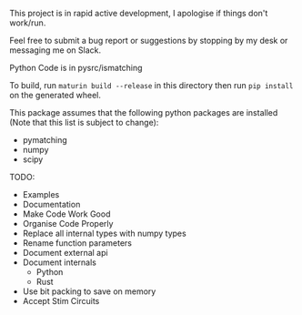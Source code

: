 This project is in rapid active development, I apologise if things don't work/run.

Feel free to submit a bug report or suggestions by stopping by my desk or
messaging me on Slack.

Python Code is in pysrc/ismatching

To build, run ```maturin build --release``` in this directory then run 
```pip install``` on the generated wheel.

This package assumes that the following python packages are installed (Note
that this list is subject to change):
- pymatching
- numpy
- scipy


TODO:
- Examples
- Documentation
- Make Code Work Good
- Organise Code Properly
- Replace all internal types with numpy types
- Rename function parameters
- Document external api
- Document internals
  - Python
  - Rust
- Use bit packing to save on memory
- Accept Stim Circuits
